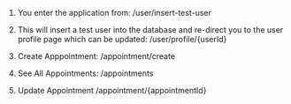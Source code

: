 1. You enter the application from:
/user/insert-test-user

2. This will insert a test user into the database and re-direct you to the user
profile page which can be updated:
/user/profile/{userId}

3. Create Apppointment:
/appointment/create

4. See All Appointments:
/appointments

5. Update Appointment
/appointment/{appointmentId}

